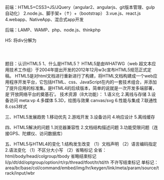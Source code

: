 前端：HTML5+CSS3+JS/JQuery（angular2、angularjs、git版本管理、gulp自动化）
2.node.js、脚手架+（↑）+（bootstrap）
3.vue.js、react.js
4.webapp、NativeApp、混合式app开发

后端：LAMP、WAMP、php、node.js、thinkphp

H5:
将div分解为	<header></header>
    		<nav></nav>
    		<section></section>
    		<footer></footer>

题目：认识HTML5
1、什么是HTML5？
	HTML5是由WHATWG（web 超文本应用技术工作组）于2004年提出开发的2012年12月w3c宣布HTML5规范正式定稿。
	HTML5是对html文档进行重新进行了构建，将HTML文档构建成一个web应用程序开发平台，它包括HTML、css、JavaScript在内的一套技术组合，并添加了提升应用的标准集。是HTML4的后续版本，简单的说就是一次开发多端部署，是‘开放网络平台的奠基石’。
	技术资源（8大功能）：
		1.语义化
		2.离线与存储
		3.设备访问	meta:vp
		4.多媒体
		5.3D，绘图与效果	canvas/svg
		6.性能与集成
		7.联通性
		8.css3样式

三、HTML5发展趋势
	1.移动优先
	2.游戏开发
	3.设备访问
	4.响应设计
	5.离线缓存

四、HTML5解决的问题
	1.浏览器兼容性
	2.文档结构描述问题
	3.功能受限问题（连接GPS、陀螺仪、访问数据库）

五、HTML5与HTML4的变化
	1.结构发生改变
		（1）文档声明
				<!DOCTYPE html>
		（2）语言编码指定
				<meta charset="utf-8">
	2.语法变化
		（1）不区分大小写
		（2）省略标记
			全省：
				<!DOCTYPE html>
				html/body/head/colgroup/tbody
			省略结束标记
				li/p/dt/dd/optgroup/option/rt/rp/thread/tfoot/tr/td/th
			不许写结束标记
				单标记：area/br/base/col/command/embed/img/hr/keygen/link/meta/param/source/track/input/wbr
